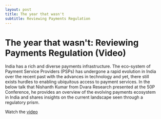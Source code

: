 ```yaml
---
layout: post
title: The year that wasn't
subtitle: Reviewing Payments Regulation
---
```


# The year that wasn't: Reviewing Payments Regulation (Video)
India has a rich and diverse payments infrastructure. The eco-system of Payment Service Providers (PSPs) has undergone a rapid evolution in India over the recent past with the advances in technology and yet, there still exists hurdles to enabling ubiquitous access to payment services. In the below talk that Nishanth Kumar from Dvara Research presented at the 50P Conference, he provides an overview of the evolving payments ecosystem in India and shares insights on the current landscape seen through a regulatory prism.

Watch the [video](https://www.youtube.com/watch?v=WFuc5R_RnVM&feature=youtu.be>!)
